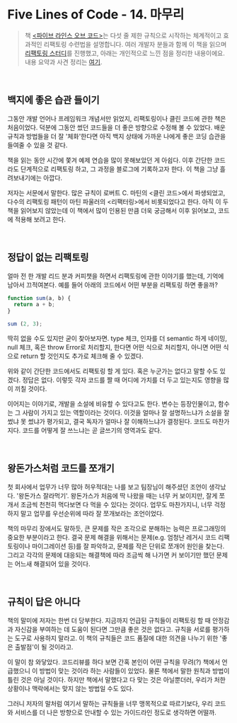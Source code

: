 # Five Lines of Code - 14. 마무리

> 책 [<파이브 라인스 오브 코드>](https://www.yes24.com/Product/Goods/116904325)는 다섯 줄 제한 규칙으로 시작하는 체계적이고 효과적인 리팩토링 수련법을 설명합니다. 여러 개발자 분들과 함께 이 책을 읽으며 [리팩토링 스터디](https://github.com/elegant-functional-2023/five-lines-of-code)를 진행했고, 아래는 개인적으로 느낀 점을 정리한 내용이에요. 내용 요약과 사견 정리는 [여기](https://github.com/ella-yschoi/book-review/tree/main/five-lines-of-code).

<br/>

## 백지에 좋은 습관 들이기

그동안 개발 언어나 프레임워크 개념서만 읽었지, 리팩토링이나 클린 코드에 관한 책은 처음이었다. 덕분에 그동안 썼던 코드들을 더 좋은 방향으로 수정해 볼 수 있었다. 배운 규칙과 방법들을 더 잘 '체화'한다면 아직 백지 상태에 가까운 나에게 좋은 코딩 습관을 들여줄 수 있을 것 같다.

책을 읽는 동안 시간에 쫓겨 예제 연습을 많이 못해보았던 게 아쉽다. 이후 간단한 코드라도 단계적으로 리팩토링 하고, 그 과정을 블로그에 기록하고자 한다. 이 책을 그냥 흘려보내기에는 아깝다.

저자는 서문에서 말한다. 많은 규칙이 로버트 C. 마틴의 <클린 코드>에서 파생되었고, 다수의 리팩토링 패턴이 마틴 파울러의 <리팩터링>에서 비롯되었다고 한다. 아직 이 두 책을 읽어보지 않았는데 이 책에서 많이 인용된 만큼 더욱 궁금해서 이후 읽어보고, 코드에 적용해 보려고 한다.

<br/>

## 정답이 없는 리팩토링

얼마 전 한 개발 리드 분과 커피챗을 하면서 리팩토링에 관한 이야기를 했는데, 기억에 남아서 끄적여본다. 예를 들어 아래의 코드에서 어떤 부분을 리팩토링 하면 좋을까?

```javascript
function sum(a, b) {
  return a + b;
}

sum (2, 3);
```

딱히 없을 수도 있지만 굳이 찾아보자면. type 체크, 인자를 더 semantic 하게 네이밍, null 체크, 혹은 throw Error로 처리할지, 한다면 어떤 식으로 처리할지, 아니면 어떤 식으로 return 할 것인지도 추가로 체크해 줄 수 있겠다.

위와 같이 간단한 코드에서도 리팩토링 할 게 있다. 혹은 누군가는 없다고 말할 수도 있겠다. 정답은 없다. 이렇듯 각자 코드를 짤 때 어디에 가치를 더 두고 있는지도 영향을 많이 끼칠 것이다.

이어지는 이야기로, 개발을 소설에 비유할 수 있다고도 한다. 변수는 등장인물이고, 함수는 그 사람이 가지고 있는 역할이라는 것이다. 이것을 얼마나 잘 설명하느냐가 소설을 잘 썼냐 못 썼냐가 평가되고, 결국 독자가 얼마나 잘 이해하느냐가 결정된다. 코드도 마찬가지다. 코드를 어떻게 잘 쓰느냐는 곧 글쓰기의 영역과도 같다.

<br/>

## 왕돈가스처럼 코드를 쪼개기

첫 회사에서 업무가 너무 많아 허우적대는 나를 보고 팀장님이 해주셨던 조언이 생각났다. '왕돈가스 잘라먹기'. 왕돈가스가 처음에 딱 나왔을 때는 너무 커 보이지만, 잘게 쪼개서 조금씩 천천히 먹다보면 다 먹을 수 있다는 것이다. 업무도 마찬가지니, 너무 걱정하지 말고 업무를 우선순위에 따라 잘 쪼개보라는 조언이었다.

책의 마무리 장에서도 말하듯, 큰 문제를 작은 조각으로 분해하는 능력은 프로그래밍의 중요한 부분이라고 한다. 결국 문제 해결을 위해서는 문제(e.g. 엄청난 레거시 코드 리팩토링이나 마이그레이션 등)를 잘 파악하고, 문제를 작은 단위로 쪼개어 원인을 찾는다. 그리고 각각의 문제에 대응되는 해결책에 따라 조금씩 해 나가면 커 보이기만 했던 문제는 어느새 해결되어 있을 것이다.

<br/>

## 규칙이 답은 아니다

책의 말미에 저자는 한번 더 당부한다. 지금까지 언급된 규칙들이 리팩토링 할 때 안정감과 자신감을 부여하는 데 도움이 된다면 그만큼 좋은 것은 없다고. 규칙을 서로를 평가하는 도구로 사용하지 말라고. 이 책의 규칙들은 코드 품질에 대한 의견을 나누기 위한 '좋은 출발점'이 될 것이라고.

이 말이 참 와닿았다. 코드리뷰를 하다 보면 간혹 본인이 어떤 규칙을 무려(?) 책에서 언급했으니 이 방법이 맞는 것이라 하는 사람들이 있었다. 물론 책에서 말한 원칙과 방법이 틀린 것은 아닐 것이다. 하지만 책에서 말했다고 다 맞는 것은 아닐뿐더러, 우리가 처한 상황이나 맥락에서는 맞지 않는 방법일 수도 있다.

그러니 저자의 말처럼 여기서 말하는 규칙들을 너무 맹목적으로 따르기보다, 우리 코드와 서비스를 더 나은 방향으로 안내할 수 있는 가이드라인 정도로 생각하면 어떨까.
